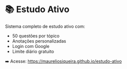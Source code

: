 # 📚 Estudo Ativo

Sistema completo de estudo ativo com:
- 50 questões por tópico
- Anotações personalizadas
- Login com Google
- Limite diário gratuito

➡️ Acesse: https://maureliosiqueira.github.io/estudo-ativo

